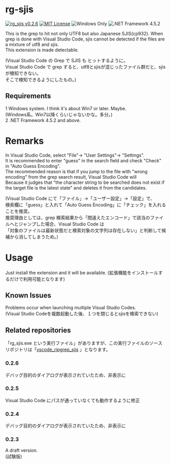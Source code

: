 # rg-sjis

[![rg_sjis v0.2.6](https://img.shields.io/badge/rg_sjis-v0.2.6-6479ff.svg)](https://github.com/komiyamma/vscode_ripgrep_sjis_extension/releases)
[![MIT License](https://img.shields.io/badge/license-MIT-blue.svg?style=flat)](LICENSE)
![Windows Only](https://img.shields.io/badge/Windows-Only-6479ff.svg)
![.NET Framework 4.5.2](https://img.shields.io/badge/.NET_Framework-v4.5.2-6479ff.svg)


This is the grep to hit not only UTF8 but also Japanese SJIS(cp932).
When grep is done with Visual Studio Code, sjis cannot be detected if the files are a mixture of utf8 and sjis.   
This extension is made detectable.

(Visual Studio Code の Grep で SJIS も ヒットするように。  
 Visual Studio Code で grep すると、utf8とsjisが混じったファイル群だと、sjis が検知できない。  
 そこで検知できるようにしたもの。)

## Requirements

1 Windows system. I think it's about Win7 or later. Maybe.  
(Windows系。Win7以降くらいじゃないかな。多分。)  
2 .NET Framework 4.5.2 and above.

# Remarks
In Visual Studio Code, select "File"-> "User Settings"-> "Settings".  
It is recommended to enter "guess" in the search field and check "Check" in "Auto Guess Encoding".  
The recommended reason is that if you jump to the file with "wrong encoding" from the grep search result, Visual Studio Code will  
Because it judges that "the character string to be searched does not exist if the target file is the latest state" and deletes it from the candidates.

(Visual Studio Code にて「ファイル」→「ユーザー設定」→「設定」で、  
検索欄に「guess」と入れて「Auto Guess Encoding」に「チェック」を入れることを推奨。  
推奨理由としては、grep 検索結果から「間違えたエンコード」で該当のファイルへとジャンプした場合、Visual Studio Code は  
「対象のファイルは最新状態だと検索対象の文字列は存在しない」と判断して候補から消してしまうため。)

# Usage
Just install the extension and it will be available.
(拡張機能をインストールするだけで利用可能となります)

## Known Issues

Problems occur when launching multiple Visual Studio Codes.  
(Visual Studio Codeを複数起動した後、１つを閉じるとsjisを検索できない)

## Related repositories
「rg_sjis.exe という実行ファイル」がありますが、この実行ファイルのソースリポジトリは「[vscode_ripgrep_sjis](https://github.com/komiyamma/vscode_ripgrep_sjis) 」となります。

### 0.2.6

デバッグ目的のダイアログが表示されていたため、非表示に

### 0.2.5

Visual Studio Code にパスが通っていなくても動作するように修正

### 0.2.4

デバッグ目的のダイアログが表示されていたため、非表示に

### 0.2.3

A draft version.  
(試験版)




